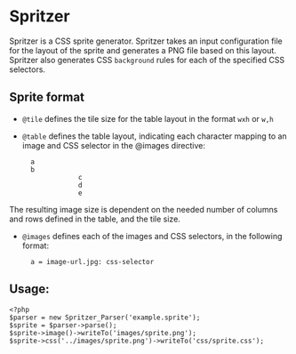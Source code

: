 # Spritzer #

Spritzer is a CSS sprite generator. Spritzer takes an input configuration file for the layout of the sprite and generates a
PNG file based on this layout. Spritzer also generates CSS `background` rules for each of the specified CSS selectors.

## Sprite format ##

* `@tile` defines the tile size for the table layout in the format `wxh` or `w,h`
* `@table` defines the table layout, indicating each character mapping to an image and CSS selector in the @images directive:

        a
        b
                    c
                    d
                    e

The resulting image size is dependent on the needed number of columns and rows defined in the table, and the tile size.

* `@images` defines each of the images and CSS selectors, in the following format:

        a = image-url.jpg: css-selector

## Usage: ##

    <?php
    $parser = new Spritzer_Parser('example.sprite');
    $sprite = $parser->parse();
    $sprite->image()->writeTo('images/sprite.png');
    $sprite->css('../images/sprite.png')->writeTo('css/sprite.css');
    

